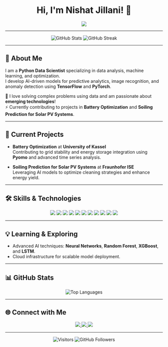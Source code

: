 <h1 align="center">
  Hi, I'm Nishat Jillani! 👋
</h1>

<p align="center">
  <img src="https://readme-typing-svg.demolab.com?font=Fira+Code&weight=600&size=28&pause=1000&color=F75C7E&center=true&vCenter=true&width=435&lines=Python+Data+Scientist;Machine+Learning+Enthusiast;AI+Innovator;Time+Series+Analysis+Expert;Open+to+Collaboration!">
</p>

---

<p align="center">
    <img src="https://github-readme-stats.vercel.app/api?username=NishatJillani&show_icons=true&theme=github_dark&hide_border=true" alt="GitHub Stats" />
    <img src="https://github-readme-streak-stats.herokuapp.com/?user=NishatJillani&theme=github-dark-blue&hide_border=true" alt="GitHub Streak" />
</p>

---

## 🚀 About Me  
I am a **Python Data Scientist** specializing in data analysis, machine learning, and optimization.  
I develop AI-driven models for predictive analytics, image recognition, and anomaly detection using **TensorFlow** and **PyTorch**.  

🔎 I love solving complex problems using data and am passionate about **emerging technologies**!  
⚡ Currently contributing to projects in **Battery Optimization** and **Soiling Prediction for Solar PV Systems**.

---

## 🔭 Current Projects  
- **Battery Optimization** at **University of Kassel**  
  Contributing to grid stability and energy storage integration using **Pyomo** and advanced time series analysis.
  
- **Soiling Prediction for Solar PV Systems** at **Fraunhofer ISE**  
  Leveraging AI models to optimize cleaning strategies and enhance energy yield.

---

## 🛠️ Skills & Technologies  
<p align="center">
    <img src="https://img.shields.io/badge/Python-3776AB?style=for-the-badge&logo=python&logoColor=white" />
    <img src="https://img.shields.io/badge/TensorFlow-FF6F00?style=for-the-badge&logo=tensorflow&logoColor=white" />
    <img src="https://img.shields.io/badge/PyTorch-EE4C2C?style=for-the-badge&logo=pytorch&logoColor=white" />
    <img src="https://img.shields.io/badge/Scikit--Learn-F7931E?style=for-the-badge&logo=scikit-learn&logoColor=white" />
    <img src="https://img.shields.io/badge/Numpy-013243?style=for-the-badge&logo=numpy&logoColor=white" />
    <img src="https://img.shields.io/badge/Pandas-150458?style=for-the-badge&logo=pandas&logoColor=white" />
    <img src="https://img.shields.io/badge/SQL-4479A1?style=for-the-badge&logo=mysql&logoColor=white" />
    <img src="https://img.shields.io/badge/Docker-2496ED?style=for-the-badge&logo=docker&logoColor=white" />
    <img src="https://img.shields.io/badge/AWS-232F3E?style=for-the-badge&logo=amazon-aws&logoColor=white" />
    <img src="https://img.shields.io/badge/Azure-0078D4?style=for-the-badge&logo=microsoft-azure&logoColor=white" />
    <img src="https://img.shields.io/badge/Pyomo-4B8BBE?style=for-the-badge&logo=python&logoColor=white" />
</p>

---

## 💡 Learning & Exploring  
- Advanced AI techniques: **Neural Networks**, **Random Forest**, **XGBoost**, and **LSTM**.  
- Cloud infrastructure for scalable model deployment.

---

## 📊 GitHub Stats  
<p align="center">
    <img src="https://github-readme-stats.vercel.app/api/top-langs/?username=NishatJillani&layout=compact&theme=github_dark&hide_border=true" alt="Top Languages" />
</p>

---

## 🌐 Connect with Me  
<p align="center">
    <a href="https://www.linkedin.com/in/nishat-jillani-63b7b7211/">
        <img src="https://img.shields.io/badge/-LinkedIn-0A66C2?style=for-the-badge&logo=LinkedIn&logoColor=white" />
    </a>
    <a href="https://github.com/NishatJillani">
        <img src="https://img.shields.io/badge/-GitHub-171515?style=for-the-badge&logo=GitHub&logoColor=white" />
    </a>
    <a href="mailto:nishatjillani830@gmail.com">
        <img src="https://img.shields.io/badge/-Email-D14836?style=for-the-badge&logo=Gmail&logoColor=white" />
    </a>
</p>

---

<p align="center">
    <img src="https://visitor-badge.laobi.icu/badge?page_id=NishatJillani.NishatJillani" alt="Visitors">
    <img src="https://img.shields.io/github/followers/NishatJillani?label=Follow&style=social" alt="GitHub Followers">
</p>
